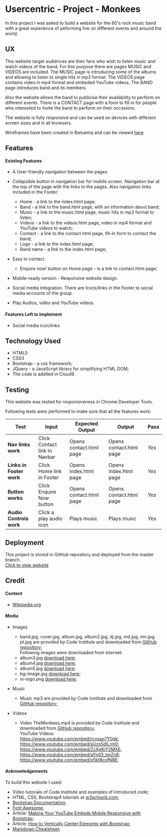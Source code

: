 # Usercentric - Project - Monkees

In this project I was asked to build a website for the 60's rock music band with a great experience of peforming live on different events and around the world.     

## UX

This website target audiences are their fans who wish to listen music and watch videos of the band.  For this purpose there are pages MUSIC and VIDEOS are included.  The MUSIC page is introducing some of the albums and allowing to listen to single hits in mp3 format.
The VIDEOS page contains video in mp4 format and embeded YouTube videos. The BAND page introduces band and its members.

Also the website allows the band to publicise their availability to perform on different events. There is a CONTACT page with a form to fill in for people who interested to invite the band to perform on their occasions.

The website is fully responsive and can be used on devices with different screen sizes and in all browsers.

Wireframes have been created in Balsamiq and can be viewed [here](wireframes/)

## Features

#### Existing Features

* A User-friendly navigation between the pages.
* Collapsible button in navigation bar for mobile screen.
  Navigation bar at the top of the page with the links to the pages.  Also navigation links included in the Footer:  
  * Home - a link to the index.html page;  
  * Band - a link to the band.html page, with an information about band;  
  * Music - a link to the music.html page, music hits in mp3 format to listen;  
  * Videos - a link to the videos.html page, video in mp4 format and YouTube videos to watch;  
  * Contact - a link to the contact.html page, fill-in form to contact the band;  
  * Logo - a link to the index.html page;  
  * Band name - a link to the index.html page;  
   
* Easy to contact.  
  * Enquire now! button on Home page - is a link to contact.html page; 
  
* Mobile-ready version - Responsive website design.
 
* Social media integration.  There are Icons/links in the Footer to social media accounts of the group.
* Play Audios, video and YouTube videos.

#### Features Left to Implement

* Social media icon/links

## Technology Used

* HTML5
* CSS3
* Bootstrap - a css framework;  
* JQuery -  a JavaScript library for simplifying HTML DOM;
* The code is addited in Cloud9.

## Testing

This website was tested for responsiveness in Chrome Developer Tools.  

Following tests were performed to make sure that all the features work:  

| Test          | Input           | Expected Output    | Output            |Pass    |  
| --------------|-----------------|--------------------|-------------------|--------|  
|**Nav links work** | Click Contact link in Navbar | Opens contact.html page | Opens contact.html page | *Yes* |  
|**Links in Footer work** | Click Home link in Footer | Opens index.html page | Opens index.html page | *Yes*  
**Button works** | Click Enquire Now button | Opens contact.html page | Opens contact.html page | *Yes*  
**Audio Controls work** | Click a play audio icon | Plays music |  Plays music | *Yes*  |


## Deployment

This project is stored in GitHub repository and deployed from the master branch.  
[Click to view website](https://digitalis75.github.io/Usercentric-Project-Monkees/)

## Credit

#### Content

* [Wikipedia.org](https://en.wikipedia.org/wiki/The_Monkees)

#### Media

* Images
  * band.jpg, cover.jpg, album.jpg, album2.jpg, dj.jpg, md.jpg, mn.jpg, pt.jpg are provided by Code Institute and downloaded from [GitHub repository](https://github.com/Code-Institute-Org/project-assets/tree/master/stream-1/band-assets/images);  
  Following images were downloaded from internet: 
  * album3.jpg [download here](https://www.google.com/search?rlz=1C1PRFI_enIE722IE846&tbm=isch&sa=1&ei=dX0FXbeOBMiM1fAP_f2UUA&q=monkees+albums&oq=monkees+albums&gs_l=img.3..0j0i24l7.226440.228465..233672...0.0..0.111.561.5j1......0....1..gws-wiz-img.......0i30j0i8i30.HOXsIjRTJtw#imgrc=t4x17KFzCQdrFM:);
  * album4.jpg [download here](https://www.google.com/search?rlz=1C1PRFI_enIE722IE846&tbm=isch&sa=1&ei=YH4FXYTTBKiV1fAPyL-48A8&q=monkees+albums+headquoters&oq=monkees+albums+headquoters&gs_l=img.12...196496.204917..207845...0.0..0.104.1091.10j2......0....1..gws-wiz-img.......0i30j0i24.M08DwhYS0t0#imgrc=08uTL2dL2Fb--M:);
  * album5.jpg [download here](https://www.google.com/search?rlz=1C1PRFI_enIE722IE846&tbm=isch&sa=1&ei=-34FXcS2BqCp1fAP1ZmZSA&q=monkees+albums+pisces+&oq=monkees+albums+pisces+&gs_l=img.3...44503.52991..55564...1.0..0.162.937.6j3......0....1..gws-wiz-img.......0i30j0i24.AoBjzp2r6cc#imgrc=TrpKJqImi-0sVM:);
  * bg-image.jpg [download here](https://www.google.com/search?q=rock+band+instruments+background+images&rlz=1C1PRFI_enIE722IE846&source=lnms&tbm=isch&sa=X&ved=0ahUKEwiAwOLHz-ziAhUPWhUIHW7AAwsQ_AUIECgB&biw=1286&bih=697#imgrc=UdW6peTrJa4rNM:);
  * m-logo.png [download here](https://www.google.com/search?q=monkees+logo+transparent&rlz=1C1PRFI_enIE722IE846&tbm=isch&source=iu&ictx=1&fir=6uAYduV1jQyb7M%253A%252CVtWMY-EHcCZKlM%252C_&vet=1&usg=AI4_-kSfcbxduG28pBmZjYWKDgkhY7ogZQ&sa=X&ved=2ahUKEwiA8fKp0OziAhWbQRUIHTShCxcQ9QEwAnoECAYQCA#imgrc=6uAYduV1jQyb7M:&vet=1);

* Music  
  * Music mp3 are provided by Code Institute and downloaded from [GitHub repository](https://github.com/Code-Institute-Org/project-assets/tree/master/stream-1/band-assets/audio);

* Videos
  * Video TheMonkees.mp4 is provided by Code Institute and downloaded from [GitHub repository](https://github.com/Code-Institute-Org/project-assets/tree/master/stream-1/band-assets/video);  
    YouTube Videos:  
    https://www.youtube.com/embed/rcnsao7Y0gk;  
    https://www.youtube.com/embed/sUzs5dlLrm0;  
    https://www.youtube.com/embed/ZcXpKiY2MXE;  
    https://www.youtube.com/embed/aYn03_tmZn8;  
    https://www.youtube.com/embed/q5kt8cxfNRE;  

#### Acknowledgements
To build this website I used:  
* Video tutorials of Code Institute and examples of introduced code;
* HTML, CSS, Bootstrap4 tutorials at [w3schools.com](https://w3schools.com/);  
* [Bootstrap Documentation](https://getbootstrap.com/docs/4.3/getting-started/introduction/);
* [Font Awesome](https://fontawesome.com/);
* Article: [Making Your YouTube Embeds Mobile Responsive with Bootstrap](https://www.solodev.com/blog/web-design/making-your-youtube-embeds-mobile-responsive-with-bootstrap.stml);
* Article: [How to Vertically Center Elements with Bootstrap](https://www.solodev.com/blog/web-design/how-to-vertically-center-elements-with-bootstrap.stml);
* [Markdown Cheatsheet](https://github.com/adam-p/markdown-here/wiki/Markdown-Cheatsheet);
